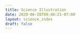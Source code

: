 ```yaml
---
title: Science Illustration
date: 2020-06-28T09:40:21-07:00
layout: science_index
draft: false
---
```


